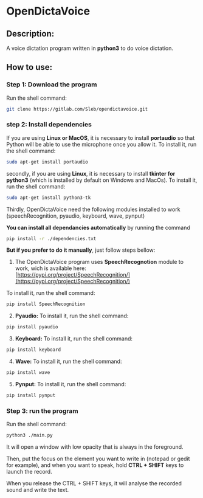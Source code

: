 # OpenDictaVoice

## Description:

A voice dictation program written in **python3** to do voice dictation.

## How to use:

### Step 1: Download the program

Run the shell command:
```bash
git clone https://gitlab.com/Sleb/opendictavoice.git
```

### step 2: Install dependencies


If you are using **Linux or MacOS**, it is necessary to install **portaudio** so that Python will be able to use the microphone once you allow it.
To install it, run the shell command:
```bash
sudo apt-get install portaudio
```

secondly, if you are using **Linux**, it is necessary to install **tkinter for python3** (which is installed by default on Windows and MacOs).
To install it, run the shell command:
```bash
sudo apt-get install python3-tk
```


Thirdly, OpenDictaVoice need the following modules installed to work (speechRecognition, pyaudio, keyboard, wave, pynput)

**You can install all dependancies automatically** by running the command
```bash
pip install -r ./dependencies.txt
```

**But if you prefer to do it manually**, just follow steps bellow:

1) The OpenDictaVoice program uses **SpeechRecognotion** module to work, wich is available here:
[https://pypi.org/project/SpeechRecognition/](https://pypi.org/project/SpeechRecognition/)

To install it, run the shell command:
```bash
pip install SpeechRecognition
```

2) **Pyaudio:** To install it, run the shell command: 
```bash
pip install pyaudio
```

3) **Keyboard:** To install it, run the shell command:
```bash
pip install keyboard
```

4) **Wave:** To install it, run the shell command:

```bash
pip install wave
```

5) **Pynput:** To install it, run the shell command:
```bash
pip install pynput
```

### Step 3: run the program

Run the shell command:
```bash
python3 ./main.py
```

It will open a window with low opacity that is always in the foreground.


Then, put the focus on the element you want to write in (notepad or gedit for example), and when you want to speak, hold **CTRL + SHIFT** keys to launch the record.


When you release the CTRL + SHIFT keys, it will analyse the recorded sound and write the text.


